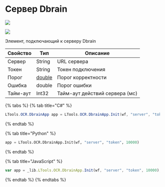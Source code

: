 # Сервер Dbrain

![](../../../resources/basic/ocr/dbrain/image-(100)-(1)-(1)-(1)-(1)-(1)-(1)-(1)-(2)-(213).png)

![](../../../resources/basic/ocr/dbrain/image-(411).png)

Элемент, подключающий к серверу Dbrain

| Свойство | Тип                                                                                                                    | Описание                       |
| -------- | ---------------------------------------------------------------------------------------------------------------------- | ------------------------------ |
| Сервер   | String                                                                                                                 | URL сервера                    |
| Токен    | String                                                                                                                 | Токен подключения              |
| Порог    | [double](https://learn.microsoft.com/ru-ru/dotnet/api/system.double?view=net-5.0\&viewFallbackFrom=windowsdesktop-3.0) | Порог корректности             |
| Ошибка   | double                                                                                                                 | Порог ошибки                   |
| Тайм-аут | Int32                                                                                                                  | Тайм-аут действий сервера (мс) |

{% tabs %}
{% tab title="C#" %}
```csharp
LTools.OCR.DbrainApp app = LTools.OCR.DbrainApp.Init(wf, "server", "token", 10000);
```
{% endtab %}

{% tab title="Python" %}
```python
app = LTools.OCR.DbrainApp.Init(wf, "server", "token", 10000)
```
{% endtab %}

{% tab title="JavaScript" %}
```javascript
var app = _lib.LTools.OCR.DbrainApp.Init(wf, "server", "token", 10000);
```
{% endtab %}
{% endtabs %}
